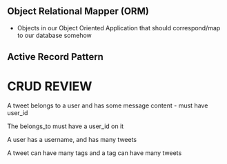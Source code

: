 ## Object Relational Mapper (ORM)

+ Objects in our Object Oriented Application that should correspond/map to our database somehow

## Active Record Pattern

# CRUD REVIEW

A tweet belongs to a user and has some message content  - must have user_id

The belongs_to must have a user_id on it

A user has a username, and has many tweets

A tweet can have many tags and a tag can have many tweets
